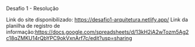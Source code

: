 Desafio 1 - Resolução

Link do site disponibilizado: https://desafio1-arquitetura.netlify.app/
Link da planilha de registro de informação:https://docs.google.com/spreadsheets/d/13kH2jA2wTozm5Ag2c18qZMKU14rQbYPC9okVxnArf7c/edit?usp=sharing
